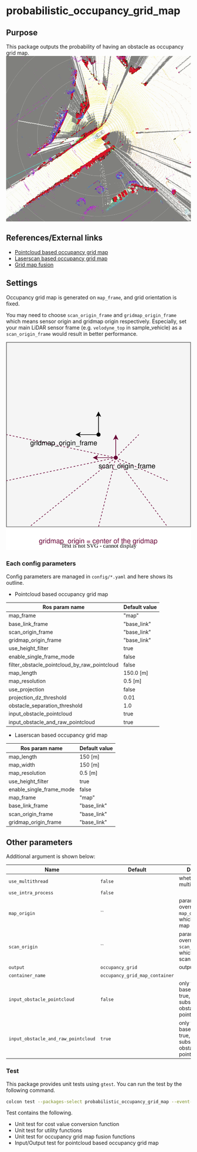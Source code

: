 # probabilistic_occupancy_grid_map

## Purpose

This package outputs the probability of having an obstacle as occupancy grid map.
![pointcloud_based_occupancy_grid_map_sample_image](./image/pointcloud_based_occupancy_grid_map_sample_image.gif)

## References/External links

- [Pointcloud based occupancy grid map](pointcloud-based-occupancy-grid-map.md)
- [Laserscan based occupancy grid map](laserscan-based-occupancy-grid-map.md)
- [Grid map fusion](synchronized_grid_map_fusion.md)

## Settings

Occupancy grid map is generated on `map_frame`, and grid orientation is fixed.

You may need to choose `scan_origin_frame` and `gridmap_origin_frame` which means sensor origin and gridmap origin respectively. Especially, set your main LiDAR sensor frame (e.g. `velodyne_top` in sample_vehicle) as a `scan_origin_frame` would result in better performance.

![image_for_frame_parameter_visualization](./image/gridmap_frame_settings.drawio.svg)

### Each config parameters

Config parameters are managed in `config/*.yaml` and here shows its outline.

- Pointcloud based occupancy grid map

| Ros param name                               | Default value |
| -------------------------------------------- | ------------- |
| map_frame                                    | "map"         |
| base_link_frame                              | "base_link"   |
| scan_origin_frame                            | "base_link"   |
| gridmap_origin_frame                         | "base_link"   |
| use_height_filter                            | true          |
| enable_single_frame_mode                     | false         |
| filter_obstacle_pointcloud_by_raw_pointcloud | false         |
| map_length                                   | 150.0 [m]     |
| map_resolution                               | 0.5 [m]       |
| use_projection                               | false         |
| projection_dz_threshold                      | 0.01          |
| obstacle_separation_threshold                | 1.0           |
| input_obstacle_pointcloud                    | true          |
| input_obstacle_and_raw_pointcloud            | true          |

- Laserscan based occupancy grid map

| Ros param name           | Default value |
| ------------------------ | ------------- |
| map_length               | 150 [m]       |
| map_width                | 150 [m]       |
| map_resolution           | 0.5 [m]       |
| use_height_filter        | true          |
| enable_single_frame_mode | false         |
| map_frame                | "map"         |
| base_link_frame          | "base_link"   |
| scan_origin_frame        | "base_link"   |
| gridmap_origin_frame     | "base_link"   |

## Other parameters

Additional argument is shown below:

| Name                                | Default                        | Description                                                                                   |
| ----------------------------------- | ------------------------------ | --------------------------------------------------------------------------------------------- |
| `use_multithread`                   | `false`                        | whether to use multithread                                                                    |
| `use_intra_process`                 | `false`                        |                                                                                               |
| `map_origin`                        | ``                             | parameter to override `map_origin_frame` which means grid map origin                          |
| `scan_origin`                       | ``                             | parameter to override `scan_origin_frame` which means scanning center                         |
| `output`                            | `occupancy_grid`               | output name                                                                                   |
| `container_name`                    | `occupancy_grid_map_container` |                                                                                               |
| `input_obstacle_pointcloud`         | `false`                        | only for laserscan based method. If true, the node subscribe obstacle pointcloud              |
| `input_obstacle_and_raw_pointcloud` | `true`                         | only for laserscan based method. If true, the node subscribe both obstacle and raw pointcloud |

### Test

This package provides unit tests using `gtest`.
You can run the test by the following command.

```bash
colcon test --packages-select probabilistic_occupancy_grid_map --event-handlers console_direct+
```

Test contains the following.

- Unit test for cost value conversion function
- Unit test for utility functions
- Unit test for occupancy grid map fusion functions
- Input/Output test for pointcloud based occupancy grid map
